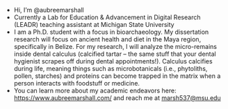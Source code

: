 - Hi, I’m @aubreemarshall
- Currently a Lab for Education & Advancement in Digital Research (LEADR) teaching assistant at Michigan State University
- I am a Ph.D. student with a focus in bioarchaeology. My dissertation research will focus on ancient health and diet in the Maya region, specifically in Belize. For my research, I will analyze the micro-remains inside dental calculus (calcified tartar – the same stuff that your dental hygienist scrapes off during dental appointments!). Calculus calcifies during life, meaning things such as microbotanicals (i.e., phytoliths, pollen, starches) and proteins can become trapped in the matrix when a person interacts with foodstuff or medicine.
- You can learn more about my academic endeavors here: https://www.aubreemarshall.com/ and reach me at marsh537@msu.edu

<!---
aubreemarshall/aubreemarshall is a ✨ special ✨ repository because its `README.md` (this file) appears on your GitHub profile.
You can click the Preview link to take a look at your changes.
--->
